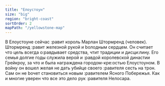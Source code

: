 ```yaml
---
title: "Елоустоун"
size: "big"
region: "bright-coast"
sortOrder: 2
mapPath: "/yellowstone-map"
---
```


В Елоустоуне сейчас :равит
король Марлан Штормренд
(человек). Штормренд :равит
железной рукой и bолодным
сердцем. Он считает что цель
всегда о:равдывает средства, чтит
традиции и дисци:лину. Его семья
долгие годы служила верой и
:равдой королевской династии
Грейкроу, за что и была
награждена городом-кре:остью
Елоустоуном. В войну он вошел
желая не дать убийце своего
:равителя сесть на трон. Сам он
не bочет становиться новым
:равителем Ясного Побережья.
Как и многие уверен что все это
дело рук :равителя Нелосара.

